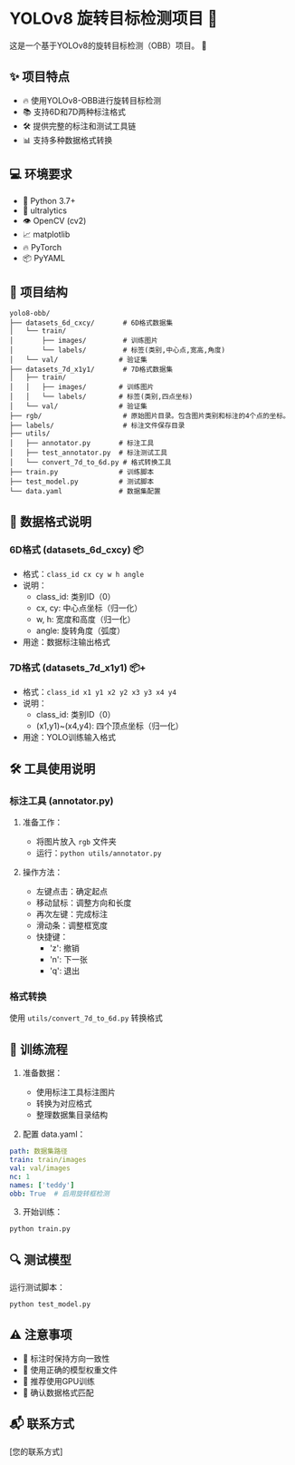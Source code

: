# YOLOv8 旋转目标检测项目 🎯

这是一个基于YOLOv8的旋转目标检测（OBB）项目。 🚀

## ✨ 项目特点

- 🔥 使用YOLOv8-OBB进行旋转目标检测
- 📚 支持6D和7D两种标注格式
- 🛠️ 提供完整的标注和测试工具链
- 📊 支持多种数据格式转换

## 💻 环境要求

- 🐍 Python 3.7+
- 🔧 ultralytics
- 👁️ OpenCV (cv2)
- 📈 matplotlib
- 🔥 PyTorch
- 📦 PyYAML

## 📁 项目结构

```
yolo8-obb/
├── datasets_6d_cxcy/       # 6D格式数据集
│   └── train/
│       ├── images/         # 训练图片
│       └── labels/         # 标签(类别,中心点,宽高,角度)
│   └── val/               # 验证集
├── datasets_7d_x1y1/       # 7D格式数据集
│   ├── train/
│   │   ├── images/        # 训练图片
│   │   └── labels/        # 标签(类别,四点坐标)
│   └── val/               # 验证集
├── rgb/                    # 原始图片目录。包含图片类别和标注的4个点的坐标。
├── labels/                 # 标注文件保存目录
├── utils/
│   ├── annotator.py       # 标注工具
│   ├── test_annotator.py  # 标注测试工具
│   └── convert_7d_to_6d.py # 格式转换工具
├── train.py               # 训练脚本
├── test_model.py          # 测试脚本
└── data.yaml              # 数据集配置
```

## 📝 数据格式说明

### 6D格式 (datasets_6d_cxcy) 📦
- 格式：`class_id cx cy w h angle`
- 说明：
  - class_id: 类别ID（0）
  - cx, cy: 中心点坐标（归一化）
  - w, h: 宽度和高度（归一化）
  - angle: 旋转角度（弧度）
- 用途：数据标注输出格式

### 7D格式 (datasets_7d_x1y1) 📦+
- 格式：`class_id x1 y1 x2 y2 x3 y3 x4 y4`
- 说明：
  - class_id: 类别ID（0）
  - (x1,y1)~(x4,y4): 四个顶点坐标（归一化）
- 用途：YOLO训练输入格式

## 🛠️ 工具使用说明

### 标注工具 (annotator.py)

1. 准备工作：
   - 将图片放入 `rgb` 文件夹
   - 运行：`python utils/annotator.py`

2. 操作方法：
   - 左键点击：确定起点
   - 移动鼠标：调整方向和长度
   - 再次左键：完成标注
   - 滑动条：调整框宽度
   - 快捷键：
     - 'z': 撤销
     - 'n': 下一张
     - 'q': 退出

### 格式转换
使用 `utils/convert_7d_to_6d.py` 转换格式

## 📖 训练流程

1. 准备数据：
   - 使用标注工具标注图片
   - 转换为对应格式
   - 整理数据集目录结构

2. 配置 data.yaml：
```yaml
path: 数据集路径
train: train/images
val: val/images
nc: 1
names: ['teddy']
obb: True  # 启用旋转框检测
```

3. 开始训练：
```bash
python train.py
```

## 🔍 测试模型

运行测试脚本：
```bash
python test_model.py
```

## ⚠️ 注意事项

- 📌 标注时保持方向一致性
- 💾 使用正确的模型权重文件
- 🚀 推荐使用GPU训练
- 🔄 确认数据格式匹配

## 📬 联系方式

[您的联系方式]
